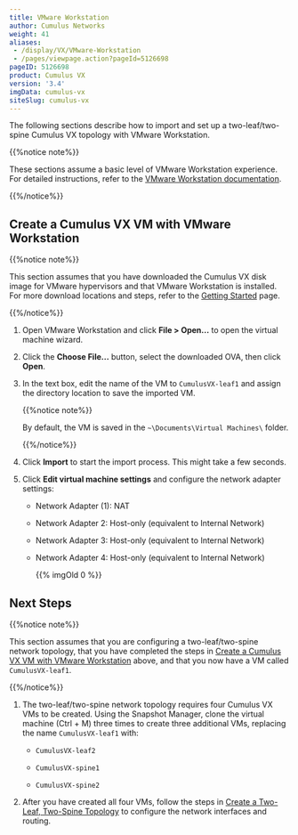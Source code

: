 ```yaml
---
title: VMware Workstation
author: Cumulus Networks
weight: 41
aliases:
 - /display/VX/VMware-Workstation
 - /pages/viewpage.action?pageId=5126698
pageID: 5126698
product: Cumulus VX
version: '3.4'
imgData: cumulus-vx
siteSlug: cumulus-vx
---
```

The following sections describe how to import and set up a
two-leaf/two-spine Cumulus VX topology with VMware Workstation.

{{%notice note%}}

These sections assume a basic level of VMware Workstation experience.
For detailed instructions, refer to the [VMware Workstation
documentation](https://www.vmware.com/support/pubs/ws_pubs.html).

{{%/notice%}}

## Create a Cumulus VX VM with VMware Workstation</span>

{{%notice note%}}

This section assumes that you have downloaded the Cumulus VX disk image
for VMware hypervisors and that VMware Workstation is installed. For
more download locations and steps, refer to the [Getting
Started](/cumulus-vx/Getting-Started/) page.

{{%/notice%}}

1.  Open VMware Workstation and click **File \> Open...** to open the
    virtual machine wizard.

2.  Click the **Choose File...** button, select the downloaded OVA, then
    click **Open**.

3.  In the text box, edit the name of the VM to `CumulusVX-leaf1` and
    assign the directory location to save the imported VM.
    
    {{%notice note%}}
    
    By default, the VM is saved in the `~\Documents\Virtual Machines\`
    folder.
    
    {{%/notice%}}

4.  Click **Import** to start the import process. This might take a few
    seconds.

5.  Click **Edit virtual machine settings** and configure the network
    adapter settings:
    
      - Network Adapter (1): NAT
    
      - Network Adapter 2: Host-only (equivalent to Internal Network)
    
      - Network Adapter 3: Host-only (equivalent to Internal Network)
    
      - Network Adapter 4: Host-only (equivalent to Internal Network)
        
        {{% imgOld 0 %}}

## Next Steps</span>

{{%notice note%}}

This section assumes that you are configuring a two-leaf/two-spine
network topology, that you have completed the steps in [Create a Cumulus
VX VM with VMware
Workstation](#src-5126698_VMwareWorkstation-CreateaCumulusVXVirtualMachinewithVMwareWorkstation)
above, and that you now have a VM called `CumulusVX-leaf1`.

{{%/notice%}}

1.  The two-leaf/two-spine network topology requires four Cumulus VX VMs
    to be created. Using the Snapshot Manager, clone the virtual machine
    (Ctrl + M) three times to create three additional VMs, replacing the
    name `CumulusVX-leaf1` with:
    
      - `CumulusVX-leaf2`
    
      - `CumulusVX-spine1`
    
      - `CumulusVX-spine2`

2.  After you have created all four VMs, follow the steps in [Create a
    Two-Leaf, Two-Spine
    Topology](/cumulus-vx/Create-a-Two-Leaf-Two-Spine-Topology) to
    configure the network interfaces and routing.

<article id="html-search-results" class="ht-content" style="display: none;">

</article>

<footer id="ht-footer">

</footer>

